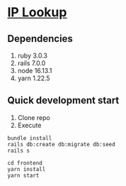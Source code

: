 # [IP Lookup](https://ip-lookup-frontend.herokuapp.com/)

## Dependencies
1. ruby 3.0.3
2. rails 7.0.0
3. node 16.13.1
4. yarn 1.22.5

## Quick development start
1. Clone repo
2. Execute
```shell
bundle install
rails db:create db:migrate db:seed
rails s

cd frontend
yarn install
yarn start
```
